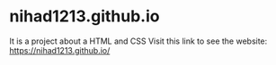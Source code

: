 # nihad1213.github.io
It is a project about a HTML and CSS
Visit this link to see the website:
https://nihad1213.github.io/
